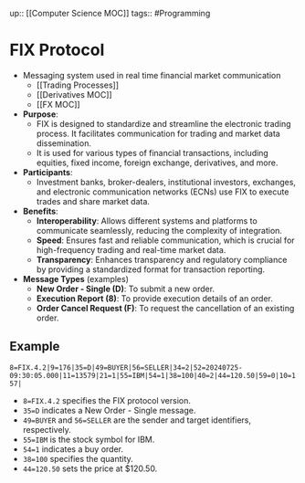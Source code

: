 up:: [[Computer Science MOC]]
tags:: #Programming  
# FIX Protocol
- Messaging system used in real time financial market communication
	- [[Trading Processes]]
	- [[Derivatives MOC]]
	- [[FX MOC]]
- **Purpose**:
    - FIX is designed to standardize and streamline the electronic trading process. It facilitates communication for trading and market data dissemination.
    - It is used for various types of financial transactions, including equities, fixed income, foreign exchange, derivatives, and more.
- **Participants**:
    - Investment banks, broker-dealers, institutional investors, exchanges, and electronic communication networks (ECNs) use FIX to execute trades and share market data.
- **Benefits**:
    - **Interoperability**: Allows different systems and platforms to communicate seamlessly, reducing the complexity of integration.
    - **Speed**: Ensures fast and reliable communication, which is crucial for high-frequency trading and real-time market data.
    - **Transparency**: Enhances transparency and regulatory compliance by providing a standardized format for transaction reporting.
- **Message Types** (examples)
	- **New Order - Single (D)**: To submit a new order.
	- **Execution Report (8)**: To provide execution details of an order.
	- **Order Cancel Request (F)**: To request the cancellation of an existing order.

## Example
`8=FIX.4.2|9=176|35=D|49=BUYER|56=SELLER|34=2|52=20240725-09:30:05.000|11=13579|21=1|55=IBM|54=1|38=100|40=2|44=120.50|59=0|10=157|
`
- `8=FIX.4.2` specifies the FIX protocol version.
- `35=D` indicates a New Order - Single message.
- `49=BUYER` and `56=SELLER` are the sender and target identifiers, respectively.
- `55=IBM` is the stock symbol for IBM.
- `54=1` indicates a buy order.
- `38=100` specifies the quantity.
- `44=120.50` sets the price at $120.50.